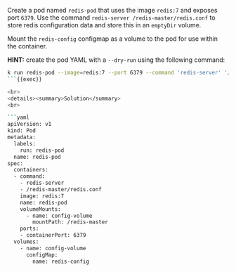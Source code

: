 Create a pod named `redis-pod` that uses the image `redis:7` and exposes port `6379`. Use the command `redis-server /redis-master/redis.conf` to store redis configuration data and store this in an `emptyDir` volume. 

Mount the `redis-config` configmap as a volume to the pod for use within the container.

**HINT:** create the pod YAML with a `--dry-run` using the following command:
```bash
k run redis-pod --image=redis:7 --port 6379 --command 'redis-server' '/redis-master/redis.conf' --dry-run=client -o yaml > redis-pod.yaml
```{{exec}}

<br>
<details><summary>Solution</summary>
<br>

```yaml
apiVersion: v1
kind: Pod
metadata:
  labels:
    run: redis-pod
  name: redis-pod
spec:
  containers:
  - command:
    - redis-server
    - /redis-master/redis.conf
    image: redis:7
    name: redis-pod
    volumeMounts:
      - name: config-volume
        mountPath: /redis-master
    ports:
    - containerPort: 6379
  volumes:
    - name: config-volume
      configMap:
        name: redis-config
```


</details>